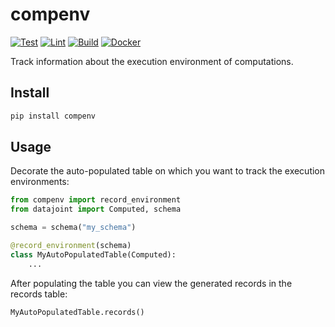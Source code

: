 # compenv

[![Test](https://github.com/cblessing24/compenv/actions/workflows/test.yml/badge.svg)](https://github.com/cblessing24/compenv/actions/workflows/test.yml)
[![Lint](https://github.com/cblessing24/compenv/actions/workflows/lint.yml/badge.svg)](https://github.com/cblessing24/compenv/actions/workflows/lint.yml)
[![Build](https://github.com/cblessing24/compenv/actions/workflows/build.yml/badge.svg)](https://github.com/cblessing24/compenv/actions/workflows/build.yml)
[![Docker](https://github.com/cblessing24/compenv/actions/workflows/docker.yml/badge.svg)](https://github.com/cblessing24/compenv/actions/workflows/docker.yml)

Track information about the execution environment of computations.

## Install

```bash
pip install compenv
```

## Usage

Decorate the auto-populated table on which you want to track the execution environments:

```python
from compenv import record_environment
from datajoint import Computed, schema

schema = schema("my_schema")

@record_environment(schema)
class MyAutoPopulatedTable(Computed):
    ...
```

After populating the table you can view the generated records in the records table:

```python
MyAutoPopulatedTable.records()
```
